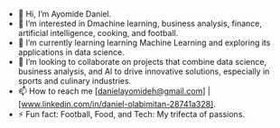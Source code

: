 - 👋 Hi, I’m Ayomide Daniel.
- 👀 I’m interested in Dmachine learning, business analysis, finance, artificial intelligence, cooking, and football.
- 🌱 I’m currently learning learning Machine Learning and exploring its applications in data science.
- 💞️ I’m looking to collaborate on projects that combine data science, business analysis, and AI to drive innovative solutions, especially in sports and culinary industries.
- 📫 How to reach me [danielayomideh@gmail.com] | [www.linkedin.com/in/daniel-olabimitan-28741a328].
- ⚡ Fun fact: Football, Food, and Tech: My trifecta of passions.

<!---
Sukonmi/Sukonmi is a ✨ special ✨ repository because its `README.md` (this file) appears on your GitHub profile.
You can click the Preview link to take a look at your changes.
--->
